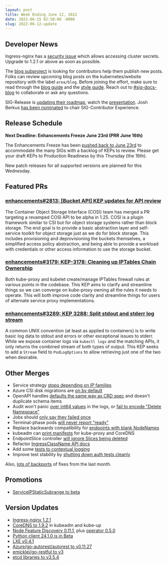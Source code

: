 ```yaml
---
layout: post
title: Week Ending June 12, 2022
date: 2022-06-15 02:50:00 -0000
slug: 2022-06-12-update
---
```


## Developer News

Ingress-nginx has a [security issue](https://github.com/kubernetes/ingress-nginx/issues/8686) which allows accessing cluster secrets.  Upgrade to 1.2.1 or above as soon as possible.

The [blog subproject](https://github.com/kubernetes/community/tree/master/sig-docs/blog-subproject) is looking for contributors help them publish new posts. Folks can review upcoming blog posts on the kubernetes/website repository with the label `area/blog`. Before joining the effort, make sure to read through the [blog guide](https://kubernetes.io/docs/contribute/new-content/blogs-case-studies/) and the [style guide](https://kubernetes.io/docs/contribute/style/style-guide/). Reach out to [#sig-docs-blog](https://kubernetes.slack.com/messages/CJDHVD54J) to collaborate or ask any questions.

SIG-Release is [updating their roadmap](https://groups.google.com/a/kubernetes.io/g/dev/c/oJR9OuKI7Qo), watch the [presentation](https://youtu.be/5KEQUIUmDAk). Josh Berkus [has been nominated](https://groups.google.com/a/kubernetes.io/g/dev/c/FQn0bzM2huo) to chair SIG-Contributor Experience.

## Release Schedule

**Next Deadline: Enhancements Freeze June 23rd (PRR June 16th)**

The Enhancements Freeze has been [pushed back to June 23rd](https://groups.google.com/a/kubernetes.io/g/dev/c/-u--BUWPaPc) to accommodate the many SIGs with a backlog of KEPs to review.  Please get your draft KEPs to Production Readiness by this Thursday (the 16th).

New patch releases for all supported versions are planned for this Wednesday.

## Featured PRs

### [enhancements#2813: [Bucket API] KEP updates for API review](https://github.com/kubernetes/enhancements/pull/2813)

The Container Object Storage Interface (COSI) team has merged a PR targeting a revamped COSI API to be alpha in 1.25. COSI is a plugin framework similar to CSI but for object storage systems rather than block storage. The end goal is to provide a basic abstraction layer and self-service toolkit for object storage just as we do for block storage. This includes provisioning and deprovisioning the buckets themselves, a simplified access policy abstraction, and being able to provide a workload with credentials or other access information to use the storage bucket.

### [enhancements#3179: KEP-3178: Cleaning up IPTables Chain Ownership](https://github.com/kubernetes/enhancements/pull/3179)

Both kube-proxy and kubelet create/manage IPTables firewall rules at various points in the codebase. This KEP aims to clarify and streamline things so we can converge on kube-proxy owning all the rules it needs to operate. This will both improve code clarity and streamline things for users of alternate service proxy implementations.

### [enhancements#3289: KEP 3288: Split stdout and stderr log stream](https://github.com/kubernetes/enhancements/pull/3289)

A common UNIX convention (at least as applied to containers) is to write basic log data to stdout and errors or other exceptional issues to stderr. While we expose container logs via `kubectl logs` and the matching APIs, it only returns the combined stream of both types of output. This KEP seeks to add a `Stream` field to `PodLogOptions` to allow retrieving just one of the two when desirable.

## Other Merges

* Service strategy [stops depending on IP families](https://github.com/kubernetes/kubernetes/pull/110502)
* Azure CSI disk migrations are [on by default](https://github.com/kubernetes/kubernetes/pull/110491)
* OpenAPI handles [defaults the same way as CRD spec](https://github.com/kubernetes/kubernetes/pull/110179) and doesn't duplicate schema items
* Audit won't panic [over int64 values](https://github.com/kubernetes/kubernetes/pull/110408) in the logs, or [fail to encode "Delete Namespace"](https://github.com/kubernetes/kubernetes/pull/110110)
* Jobs should [only say they failed once](https://github.com/kubernetes/kubernetes/pull/110292)
* Terminal-phase pods [will never report "ready"](https://github.com/kubernetes/kubernetes/pull/110256)
* Replace backwards compatibility for [endpoints with blank NodeNames](https://github.com/kubernetes/kubernetes/pull/110245)
* kubeadm can [print manifests](https://github.com/kubernetes/kubernetes/pull/109995) for kube-proxy and CoreDNS
* EndpointSlice controller [will ignore Slices being deleted](https://github.com/kubernetes/kubernetes/pull/109624)
* Refactor [IngressClassName API docs](https://github.com/kubernetes/kubernetes/pull/109293)
* Add some [tests to contextual logging](https://github.com/kubernetes/kubernetes/pull/109194)
* Improve test stability by [shutting down auth tests cleanly](https://github.com/kubernetes/kubernetes/pull/110505)

Also, [lots of backports](https://github.com/kubernetes/kubernetes/pulls?q=is%3Apr+merged%3A%3E2022-06-07+%22Automated+cherry+pick%22) of fixes from the last month.

## Promotions

* [ServiceIPStaticSubrange to beta](https://github.com/kubernetes/kubernetes/pull/110419)

## Version Updates

* [Ingress-nginx 1.2.1](https://github.com/kubernetes/ingress-nginx/releases/tag/controller-v1.2.1)
* [CoreDNS to 1.9.2](https://github.com/kubernetes/kubernetes/pull/110489) in kubeadm and kube-up
* [Node Feature Discovery 0.11.1](https://github.com/kubernetes-sigs/node-feature-discovery/releases/tag/v0.11.1), plus [operator 0.5.0](https://github.com/kubernetes-sigs/node-feature-discovery-operator/releases/tag/v0.5.0)
* [Python client 24.1.0 is in Beta](https://github.com/kubernetes-client/python/releases/tag/v24.1.0b1)
* [LXE v0.4.1](https://github.com/automaticserver/lxe/releases/tag/v0.4.1)
* [Azure/go-autorest/autorest to v0.11.27](https://github.com/kubernetes/kubernetes/pull/110371)
* [emicklei/go-restful to v3](https://github.com/kubernetes/kubernetes/pull/110351)
* [etcd libraries to v3.5.4](https://github.com/kubernetes/kubernetes/pull/110519)
